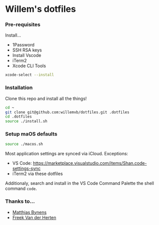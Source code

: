 # Willem's dotfiles

### Pre-requisites
Install…
- 1Password
- SSH RSA keys
- Install Vscode
- iTerm2
- Xcode CLI Tools

```bash
xcode-select --install
```

### Installation

Clone this repo and install all the things!

```bash
cd ~
git clone git@github.com:willemvb/dotfiles.git .dotfiles
cd .dotfiles
source ./install.sh
```

### Setup maOS defaults

```bash
source ./macos.sh
```

Most application settings are synced via iCloud. Exceptions:

- VS Code: https://marketplace.visualstudio.com/items/Shan.code-settings-sync
- iTerm2 via these dotfiles

Additionaly, search and install in the VS Code Command Palette the shell command `code`.


### Thanks to…

- [Matthias Bynens](https://github.com/mathiasbynens/dotfiles)
- [Freek Van der Herten](https://github.com/freekmurze/dotfiles)
